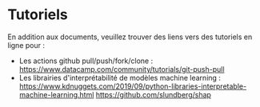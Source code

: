 

# Tutoriels
En addition aux documents, veuillez trouver des liens vers des tutoriels en ligne pour :
* Les actions github pull/push/fork/clone :<br/> 
https://www.datacamp.com/community/tutorials/git-push-pull
* Les librairies d'interprétabilité de modèles machine learning : <br/> 
https://www.kdnuggets.com/2019/09/python-libraries-interpretable-machine-learning.html
https://github.com/slundberg/shap